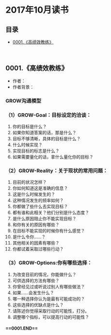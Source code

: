 # 2017年10月读书
目录
----------------
- [0001.《高绩效教练》](#0001高绩效教练) 
<br>

## 0001.《高绩效教练》
* 作者：
* 作者背景：
### GROW沟通模型
### （1）GROW-Goal：目标设定的洽谈：
1. 你的目标是什么？
2. 如果你知道答案的话，那是什么？
3. 目标不够清晰，具体的目标是什么？
4. 什么时候实现？
5. 实现目标的标志是什么？
6. 如果需要量化的话，拿什么量化你的目标？
### （2）GROW-Reality：关于现状的常用问题：
1. 目前的状况怎样？
2. 你如何知道这是准确的信息？
3. 这是什么时候发生的？
4. 这种情况发生的频率如何？
5. 你都做了些什么去实现目标？
6. 都有谁和此相关？他们分别是什么态度？
7. 是什么原因阻止你不能实现目标？
8. 和你有关的原因有哪些？
9. 在目标不能实现的时候你有什么感觉？
10. 是什么令你……？
11. 其他相关的因素有哪些？
12. 你都试着采取过哪些行动？
### （3）GROW-Options:你有哪些选择：
1. 为改变目前的情况，你能做什么？
2. 可供选择的方法有哪些？
3. 你曾经见过或听说过别人有哪些做法？
4. 如果……会发生什么？
5. 哪一种选择你认为是最有可能成功的？
6. 这些选择的优缺点是什么？
7. 请陈述你觉得采取行动的可能性，打分。
8. 调整哪个指标，可以提高行动的可能性？

#### ==0001.END==
<br>

